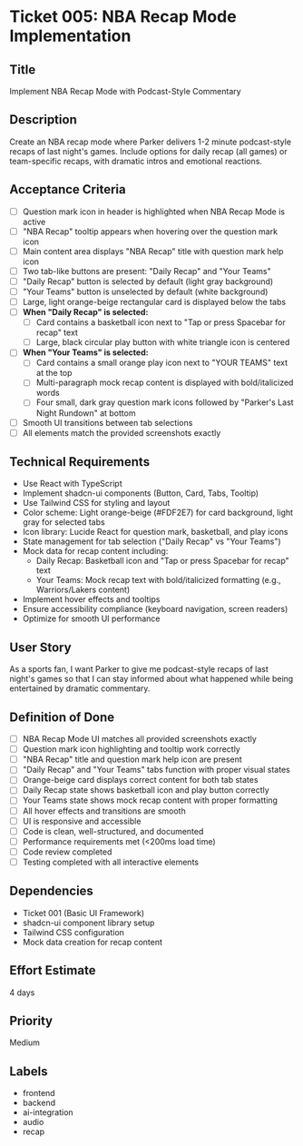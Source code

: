 # Ticket 005: NBA Recap Mode Implementation

## Title
Implement NBA Recap Mode with Podcast-Style Commentary

## Description
Create an NBA recap mode where Parker delivers 1-2 minute podcast-style recaps of last night's games. Include options for daily recap (all games) or team-specific recaps, with dramatic intros and emotional reactions.

## Acceptance Criteria
- [ ] Question mark icon in header is highlighted when NBA Recap Mode is active
- [ ] "NBA Recap" tooltip appears when hovering over the question mark icon
- [ ] Main content area displays "NBA Recap" title with question mark help icon
- [ ] Two tab-like buttons are present: "Daily Recap" and "Your Teams"
- [ ] "Daily Recap" button is selected by default (light gray background)
- [ ] "Your Teams" button is unselected by default (white background)
- [ ] Large, light orange-beige rectangular card is displayed below the tabs
- [ ] **When "Daily Recap" is selected:**
  - [ ] Card contains a basketball icon next to "Tap or press Spacebar for recap" text
  - [ ] Large, black circular play button with white triangle icon is centered
- [ ] **When "Your Teams" is selected:**
  - [ ] Card contains a small orange play icon next to "YOUR TEAMS" text at the top
  - [ ] Multi-paragraph mock recap content is displayed with bold/italicized words
  - [ ] Four small, dark gray question mark icons followed by "Parker's Last Night Rundown" at bottom
- [ ] Smooth UI transitions between tab selections
- [ ] All elements match the provided screenshots exactly

## Technical Requirements
- Use React with TypeScript
- Implement shadcn-ui components (Button, Card, Tabs, Tooltip)
- Use Tailwind CSS for styling and layout
- Color scheme: Light orange-beige (#FDF2E7) for card background, light gray for selected tabs
- Icon library: Lucide React for question mark, basketball, and play icons
- State management for tab selection ("Daily Recap" vs "Your Teams")
- Mock data for recap content including:
  - Daily Recap: Basketball icon and "Tap or press Spacebar for recap" text
  - Your Teams: Mock recap text with bold/italicized formatting (e.g., Warriors/Lakers content)
- Implement hover effects and tooltips
- Ensure accessibility compliance (keyboard navigation, screen readers)
- Optimize for smooth UI performance

## User Story
As a sports fan, I want Parker to give me podcast-style recaps of last night's games so that I can stay informed about what happened while being entertained by dramatic commentary.

## Definition of Done
- [ ] NBA Recap Mode UI matches all provided screenshots exactly
- [ ] Question mark icon highlighting and tooltip work correctly
- [ ] "NBA Recap" title and question mark help icon are present
- [ ] "Daily Recap" and "Your Teams" tabs function with proper visual states
- [ ] Orange-beige card displays correct content for both tab states
- [ ] Daily Recap state shows basketball icon and play button correctly
- [ ] Your Teams state shows mock recap content with proper formatting
- [ ] All hover effects and transitions are smooth
- [ ] UI is responsive and accessible
- [ ] Code is clean, well-structured, and documented
- [ ] Performance requirements met (<200ms load time)
- [ ] Code review completed
- [ ] Testing completed with all interactive elements

## Dependencies
- Ticket 001 (Basic UI Framework)
- shadcn-ui component library setup
- Tailwind CSS configuration
- Mock data creation for recap content

## Effort Estimate
4 days

## Priority
Medium

## Labels
- frontend
- backend
- ai-integration
- audio
- recap
